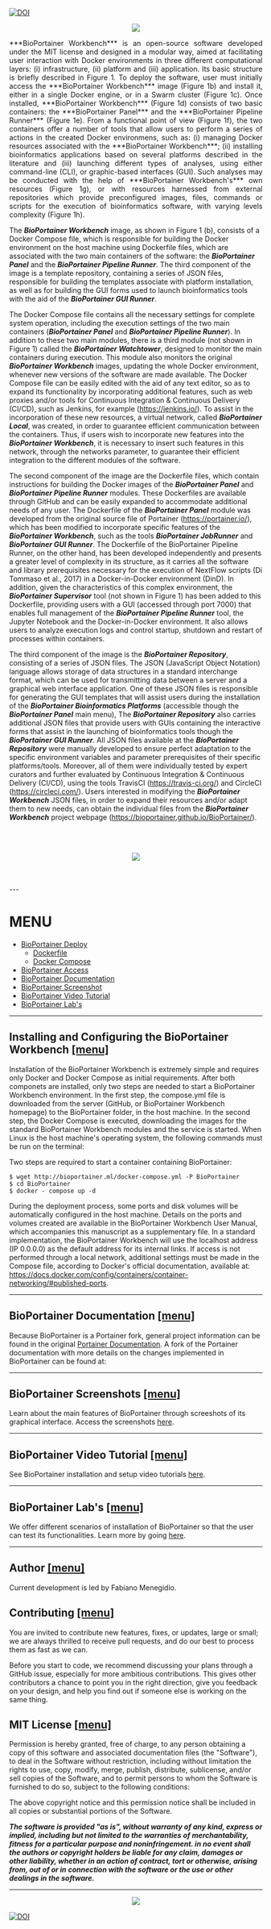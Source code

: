 [![DOI](https://zenodo.org/badge/151837159.svg)](https://zenodo.org/badge/latestdoi/151837159)

<p align="center"><img src="https://raw.githubusercontent.com/LaBiOS/BioPortainer/master/builder/bioportainer/public/images/logo_alt.png"></p>

<div style="text-align: justify">
***BioPortainer Workbench*** is an open-source software developed under the MIT license and designed in a modular way, aimed at facilitating user interaction with Docker environments in three different computational layers: (i) infrastructure, (ii) platform and (iii) application. Its basic structure is briefly described in Figure 1. To deploy the software, user must initially access the ***BioPortainer Workbench*** image (Figure 1b) and install it, either in a single Docker engine, or in a Swarm cluster (Figure 1c). Once installed, ***BioPortainer Workbench*** (Figure 1d) consists of two basic containers: the ***BioPortainer Panel*** and the ***BioPortainer Pipeline Runner*** (Figure 1e). From a functional point of view (Figure 1f), the two containers offer a number of tools that allow users to perform a series of actions in the created Docker environmens, such as: (i) managing Docker resources associated with the ***BioPortainer Workbench***; (ii) installing bioinformatics applications based on several platforms described in the literature and (iii) launching different types of analyses, using either command-line (CLI), or graphic-based interfaces (GUI). Such analyses may be conducted with the help of ***BioPortainer Workbench's*** own resources (Figure 1g), or with resources harnessed from external repositories which provide preconfigured images, files, commands or scripts for the execution of bioinformatics software, with varying levels complexity (Figure 1h).
</div>

The ***BioPortainer Workbench*** image, as shown in Figure 1 (b), consists of a Docker Compose file, which is responsible for building the Docker environment on the host machine using Dockerfile files, which are associated with the two main containers of the software: the ***BioPortainer Panel*** and the ***BioPortainer Pipeline Runner***. The third component of the image is a template repository, containing a series of JSON files, responsible for building the templates associate with platform installation, as well as for building the GUI forms used to launch bioinformatics tools with the aid of the ***BioPortainer GUI Runner***. 

The Docker Compose file contains all the necessary settings for complete system operation, including the execution settings of the two main containers (***BioPortainer Panel*** and ***BioPortainer Pipeline Runner***). In addition to these two main modules, there is a third module (not shown in Figure 1) called the ***BioPortainer Watchtower***, designed to monitor the main containers during execution. This module also monitors the original ***BioPortainer Workbench*** images, updating the whole Docker environment, whenever new versions of the software are made available. The Docker Compose file can be easily edited with the aid of any text editor, so as to expand its functionality by incorporating additional features, such as web proxies and/or tools for Continuous Integration & Continuous Delivery (CI/CD), such as Jenkins, for example (https://jenkins.io/). To assist in the incorporation of these new resources, a virtual network, called ***BioPortainer Local***, was created, in order to guarantee efficient communication between the containers. Thus, if users wish to incorporate new features into the ***BioPortainer Workbench***, it is necessary to insert such features in this network, through the networks parameter, to guarantee their efficient integration to the different modules of the software.

The second component of the image are the Dockerfile files, which contain instructions for building the Docker images of the ***BioPortainer Panel*** and ***BioPortainer Pipeline Runner*** modules. These Dockerfiles are available through GitHub and can be easily expanded to accommodate additional needs of any user. The Dockerfile of the ***BioPortainer Panel*** module was developed from the original source file of Portainer (https://portainer.io/), which has been modified to incorporate specific features of the ***BioPortainer Workbench***, such as the tools ***BioPortainer JobRunner*** and ***BioPortainer GUI Runner***. The Dockerfile of the BioPortainer Pipeline Runner, on the other hand, has been developed independently and presents a greater level of complexity in its structure, as it carries all the software and library prerequisites necessary for the execution of NextFlow scripts (Di Tommaso et al., 2017) in a Docker-in-Docker environment (DinD). In addition, given the characteristics of this complex environment, the ***BioPortainer Supervisor*** tool (not shown in Figure 1) has been added to this Dockerfile, providing users with a GUI (accessed through port 7000) that enables full management of the ***BioPortainer Pipeline Runner*** tool, the Jupyter Notebook and the Docker-in-Docker environment. It also allows users to analyze execution logs and control startup, shutdown and restart of processes within containers.

The third component of the image is the ***BioPortainer Repository***, consisting of a series of JSON files. The JSON (JavaScript Object Notation) language allows storage of data structures in a standard interchange format, which can be used for transmitting data between a server and a graphical web interface application. One of these JSON files is responsible for generating the GUI templates that will assist users during the installation of the ***BioPortainer Bioinformatics Platforms*** (accessible though the ***BioPortainer Panel*** main menu), The ***BioPortainer Repository*** also carries additional JSON files that provide users with GUIs containing the interactive forms that assist in the launching of bioinformatics tools though the ***BioPortainer GUI Runner***. All JSON files available at the ***BioPortainer Repository*** were manually developed to ensure perfect adaptation to the specific environment variables and parameter prerequisites of their specific platforms/tools. Moreover, all of them were individually tested by expert curators and further evaluated by Continuous Integration & Continuous Delivery (CI/CD), using the tools TravisCI (https://travis-ci.org/) and CircleCI (https://circleci.com/). Users interested in modifying the ***BioPortainer Workbench*** JSON files, in order to expand their resources and/or adapt them to new needs, can obtain the individual files from the ***BioPortainer Workbench*** project webpage (https://bioportainer.github.io/BioPortainer/).

</br>
</br>

<p align="center"><img src="https://raw.githubusercontent.com/BioPortainer/BioPortainer/master/images/BioPortainerWorkbench.png"></p>

</br>
</br>
---

# MENU <a name="menu" />

- [BioPortainer Deploy](#Deploy-BioPortainer)
  - [Dockerfile](#Deploy-BioPortainer)
  - [Docker Compose](#Deploy-BioPortainer)
- [BioPortainer Access](#Access-BioPortainer)
- [BioPortainer Documentation](#Documentation-BioPortainer)
- [BioPortainer Screenshot](#Screenshot-BioPortainer)
- [BioPortainer Video Tutorial](#Video-BioPortainer)
- [BioPortainer Lab's](#Test-BioPortainer)

---

## Installing and Configuring the BioPortainer Workbench <a name="Deploy-BioPortainer" /> [[menu]](#menu)

Installation of the BioPortainer Workbench is extremely simple and requires only Docker and Docker Compose as initial requirements. After both componets are installed, only two steps are needed to start a BioPortainer Workbench environment. In the first step, the compose.yml file is downloaded from the server (GitHub, or BioPortainer Workbench homepage) to the BioPortainer folder, in the host machine. In the second step, the Docker Compose is executed, downloading the images for the standard BioPortainer Workbench modules and the service is started. When Linux is the host machine's operating system, the following commands must be run on the terminal:

Two steps are required to start a container containing BioPortainer:

```
$ wget http://bioportainer.ml/docker-compose.yml -P BioPortainer
$ cd BioPortainer
$ docker - compose up -d
```

During the deployment process, some ports and disk volumes will be automatically configured in the host machine. Details on the ports and volumes created are available in the BioPortainer Workbench User Manual, which accompanies this manuscript as a supplementary file. In a standard implementation, the BioPortainer Workbench will use the localhost address (IP 0.0.0.0) as the default address for its internal links. If access is not performed through a local network, additional settings must be made in the Compose file, according to Docker's official documentation, available at: https://docs.docker.com/config/containers/container-networking/#published-ports. 

---

## BioPortainer Documentation <a name="Documentation-BioPortainer" /> [[menu]](#menu)

Because BioPortainer is a Portainer fork, general project information can be found in the original [Portainer Documentation](https://portainer.readthedocs.io/en/stable/). A fork of the Portainer documentation with more details on the changes implemented in BioPortainer can be found at:


---

## BioPortainer Screenshots <a name="Screenshot-BioPortainer" /> [[menu]](#menu)


Learn about the main features of BioPortainer through screeshots of its graphical interface. Access the screenshots [here](https://github.com/LaBiOS/BioPortainer/blob/master/SCREENSHOT.md).

---

## BioPortainer Video Tutorial <a name="Video-BioPortainer" /> [[menu]](#menu)

See BioPortainer installation and setup video tutorials [here](https://github.com/LaBiOS/BioPortainer/blob/master/VIDEOS.md).


---

## BioPortainer Lab's <a name="Test-BioPortainer" /> [[menu]](#menu)

We offer different scenarios of installation of BioPortainer so that the user can test its functionalities. Learn more by going [here](https://github.com/LaBiOS/BioPortainer/blob/master/LABs.md).


---

## Author <a name="Author" /> [[menu]](#menu)

Current development is led by Fabiano Menegidio.

## Contributing <a name="Contributing" /> [[menu]](#menu)

You are invited to contribute new features, fixes, or updates, large or small; we are always thrilled to receive pull requests, and do our best to process them as fast as we can.

Before you start to code, we recommend discussing your plans through a GitHub issue, especially for more ambitious contributions. This gives other contributors a chance to point you in the right direction, give you feedback on your design, and help you find out if someone else is working on the same thing.

## MIT License <a name="MIT" /> [[menu]](#menu)

Permission is hereby granted, free of charge, to any person obtaining a copy of this software and associated documentation files (the "Software"), to deal in the Software without restriction, including without limitation the rights to use, copy, modify, merge, publish, distribute, sublicense, and/or sell copies of the Software, and to permit persons to whom the Software is furnished to do so, subject to the following conditions:

The above copyright notice and this permission notice shall be included in all copies or substantial portions of the Software.

***The software is provided "as is", without warranty of any kind, express or implied, including but not limited to the warranties of merchantability, fitness for a particular purpose and noninfringement. in no event shall the authors or copyright holders be liable for any claim, damages or other liability, whether in an action of contract, tort or otherwise, arising from, out of or in connection with the software or the use or other dealings in the software.***

---

<p align="center"><img src="https://raw.githubusercontent.com/LaBiOS/BioPortainer/master/builder/bioportainer/public/images/logo_alt.png"></p>

[![DOI](https://zenodo.org/badge/105034013.svg)](https://zenodo.org/badge/latestdoi/105034013)
